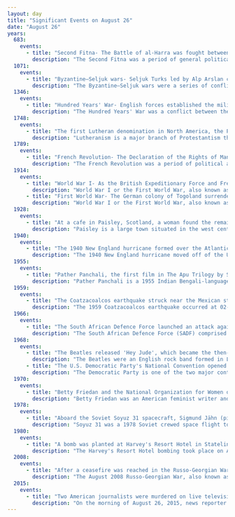 ```yaml
---
layout: day
title: "Significant Events on August 26"
date: "August 26"
years:
  683:
    events:
      - title: "Second Fitna- The Battle of al-Harra was fought between Umayyad forces and the rebel defenders of Medina at a lava field northeast of the city."
        description: "The Second Fitna was a period of general political and military disorder and civil war in the Islamic community during the early Umayyad Caliphate. It followed the death of the first Umayyad caliph Mu'awiya I in 680, and lasted for about twelve years. The war involved the suppression of two challenges to the Umayyad dynasty, the first by Husayn ibn Ali, as well as his supporters including Sulayman ibn Surad and Mukhtar al-Thaqafi who rallied for his revenge in Iraq, and the second by Abd Allah ibn al-Zubayr."
  1071:
    events:
      - title: "Byzantine–Seljuk wars- Seljuk Turks led by Alp Arslan captured Byzantine emperor Romanos IV at the Battle of Manzikert."
        description: "The Byzantine–Seljuk wars were a series of conflicts in the Middle Ages between the Byzantine Empire and the Seljuk Sultanate. They shifted the balance of power in Asia Minor and Syria from the Byzantines to the Seljuk dynasty. Riding from the steppes of Central Asia, the Seljuks replicated tactics practiced by the Huns hundreds of years earlier against a similar Roman opponent but now combining it with new-found Islamic zeal. In many ways, the Seljuk resumed the conquests of the Muslims in the Byzantine–Arab Wars initiated by the Rashidun, Umayyad and Abbasid Caliphates in the Levant, North Africa and Asia Minor."
  1346:
    events:
      - title: "Hundred Years' War- English forces established the military supremacy of the English longbow over the French combination of crossbow and armoured knights at the Battle of Crécy (depicted)."
        description: "The Hundred Years' War was a conflict between the kingdoms of England and France and a civil war in France during the Late Middle Ages. It emerged from feudal disputes over the Duchy of Aquitaine and was triggered by a claim to the French throne made by Edward III of England. The war grew into a broader military, economic, and political struggle involving factions from across Western Europe, fuelled by emerging nationalism on both sides. The periodisation of the war typically charts it as taking place over 116 years. However, it was an intermittent conflict which was frequently interrupted by external factors, such as the Black Death, and several years of truces."
  1748:
    events:
      - title: "The first Lutheran denomination in North America, the Pennsylvania Ministerium, was founded in Philadelphia."
        description: "Lutheranism is a major branch of Protestantism that identifies primarily with the theology of Martin Luther, the 16th-century German friar and reformer whose efforts to reform the theology and practices of the Catholic Church launched the Reformation in 1517. Lutheranism subsequently became the state religion of many parts of Northern Europe, starting with Prussia in 1525."
  1789:
    events:
      - title: "French Revolution- The Declaration of the Rights of Man and of the Citizen (pictured), defining a set of individual and collective rights of the people, was approved by the National Constituent Assembly."
        description: "The French Revolution was a period of political and societal change in France that began with the Estates General of 1789, and ended with the coup of 18 Brumaire in November 1799 and the formation of the French Consulate. Many of its ideas are considered fundamental principles of liberal democracy, while its values and institutions remain central to modern French political discourse."
  1914:
    events:
      - title: "World War I- As the British Expeditionary Force and French Fifth Army began their retreat from Mons, the British II Corps  delayed the pursuing Germans at the Battle of Le Cateau long enough for the main force to escape."
        description: "World War I or the First World War, also known as the Great War, was a global conflict between two coalitions- the Allies and the Central Powers. Fighting took place mainly in Europe and the Middle East, as well as in parts of Africa and the Asia-Pacific, and in Europe was characterised by trench warfare; the widespread use of artillery, machine guns, and chemical weapons (gas); and the introductions of tanks and aircraft. World War I was one of the deadliest conflicts in history, resulting in an estimated 10 million military dead and more than 20 million wounded, plus some 10 million civilian dead from causes including genocide. The movement of large numbers of people was a major factor in the deadly Spanish flu pandemic."
      - title: "First World War- The German colony of Togoland surrendered to French and British forces after a 20-day campaign."
        description: "World War I or the First World War, also known as the Great War, was a global conflict between two coalitions- the Allies and the Central Powers. Fighting took place mainly in Europe and the Middle East, as well as in parts of Africa and the Asia-Pacific, and in Europe was characterised by trench warfare; the widespread use of artillery, machine guns, and chemical weapons (gas); and the introductions of tanks and aircraft. World War I was one of the deadliest conflicts in history, resulting in an estimated 10 million military dead and more than 20 million wounded, plus some 10 million civilian dead from causes including genocide. The movement of large numbers of people was a major factor in the deadly Spanish flu pandemic."
  1928:
    events:
      - title: "At a cafe in Paisley, Scotland, a woman found the remains of a snail in her bottle of ginger beer, giving rise to the landmark civil action case Donoghue v Stevenson."
        description: "Paisley is a large town situated in the west central Lowlands of Scotland. Located north of the Gleniffer Braes, the town borders the city of Glasgow to the east, and straddles the banks of the White Cart Water, a tributary of the River Clyde."
  1940:
    events:
      - title: "The 1940 New England hurricane formed over the Atlantic Ocean; it would go on to cause widespread damage despite never making landfall in the United States."
        description: "The 1940 New England hurricane moved off of the U.S. East Coast and Atlantic Canada in August and September 1940, producing strong winds and torrential rainfall. The fourth tropical cyclone and third hurricane of the season, the storm originated from a well-defined low-pressure area in the open Atlantic Ocean on August 26. Moving slowly in a general west-northwest motion, the disturbance intensified, reaching tropical storm strength on August 28 and subsequently hurricane intensity on August 30. The hurricane passed within 85 mi (137 km) of Cape Hatteras before recurving towards the northeast. The hurricane continued to intensify, and reached peak intensity as a Category 2 hurricane with maximum sustained winds of 110 mph (180 km/h) and a minimum barometric pressure of 961 mbar, though these statistical peaks were achieved at different times on September 2. Afterwards, the hurricane began a weakening trend as it proceeded northeastward, and had degenerated into a tropical storm by the time it made its first landfall on Nova Scotia later that day. The storm transitioned into an extratropical cyclone the next day while making another landfall on New Brunswick. The extratropical remnants persisted into Quebec before merging with a larger extratropical system late on September 3."
  1955:
    events:
      - title: "Pather Panchali, the first film in The Apu Trilogy by Satyajit Ray, was released and went on to win many Indian and international film awards."
        description: "Pather Panchali is a 1955 Indian Bengali-language drama film written and directed by Satyajit Ray in his directoral debut and produced by the Government of West Bengal. It is an adaptation of Bibhutibhushan Bandyopadhyay's 1929 Bengali novel of the same name and features Subir Banerjee, Kanu Banerjee, Karuna Banerjee, Uma Dasgupta, and Chunibala Devi in major roles. The first film in The Apu Trilogy, Pather Panchali depicts the childhood travails of the protagonist Apu and his elder sister Durga amid the harsh village life of their poor family."
  1959:
    events:
      - title: "The Coatzacoalcos earthquake struck near the Mexican state of Veracruz, killing 25 people."
        description: "The 1959 Coatzacoalcos earthquake occurred at 02-25 local time on August 26 near the Mexican state of Veracruz. The earthquake measured 6.4 Mw  at a depth of 21 km (13 mi), and had a maximum Modified Mercalli intensity of VIII (Severe). It had an epicenter immediately off the coast of Coatzacoalcos. The shallow back-arc thrust faulting earthquake damaged the cities of Acayucan, Coatzacoalcos, Jáltipan and Minatitlán. A total of 25 people died, including 10 from Jáltipan while a further 200 were injured. The Middle America Trench, a subduction zone that borders the southwestern coast of Mexico and Central America, accounts for much of the seismicity in Mexico. The eastern side of the country near the Gulf of Mexico rarely experiences large earthquakes although they have been recorded around the Veracruz area, where seismicity is higher compared to other parts of the gulf. Seismicity in the gulf is attributed to back-arc compression due to subduction."
  1966:
    events:
      - title: "The South African Defence Force launched an attack against SWAPO guerrilla fighters at Omugulugwombashe, starting the South African Border War."
        description: "The South African Defence Force (SADF) comprised the armed forces of South Africa from 1957 until 1994. Shortly before the state reconstituted itself as a republic in 1961, the former Union Defence Force was officially succeeded by the SADF, which was established by the Defence Act of 1957. The SADF, in turn, was superseded by the South African National Defence Force in 1994."
  1968:
    events:
      - title: "The Beatles released 'Hey Jude', which became the then-longest single to top the UK charts."
        description: "The Beatles were an English rock band formed in Liverpool in 1960. The core lineup of the band comprised John Lennon, Paul McCartney, George Harrison and Ringo Starr. They are widely regarded as the most influential band in Western popular music and were integral to the development of 1960s counterculture and the recognition of popular music as an art form. Rooted in skiffle, beat and 1950s rock 'n' roll, their sound incorporated elements of classical music and traditional pop in innovative ways. The band also explored music styles ranging from folk and Indian music to psychedelia and hard rock. As pioneers in recording, songwriting and artistic presentation, the Beatles revolutionised many aspects of the music industry and were often publicised as leaders of the era's youth and sociocultural movements."
      - title: "The U.S. Democratic Party's National Convention opened in Chicago, sparking four days of clashes (pictured) between anti-Vietnam War protesters and police."
        description: "The Democratic Party is one of the two major contemporary political parties in the United States. Since the late 1850s, its main political rival has been the Republican Party."
  1970:
    events:
      - title: "Betty Friedan and the National Organization for Women organized the Women's Strike for Equality in New York City, in which 50,000 women protested the continuing lack of gender equality."
        description: "Betty Friedan was an American feminist writer and activist. A leading figure in the women's movement in the United States, her 1963 book The Feminine Mystique is often credited with sparking the second wave of American feminism in the 20th century. In 1966, Friedan co-founded and was elected the first president of the National Organization for Women (NOW), which aimed to bring women 'into the mainstream of American society now [in] fully equal partnership with men.'"
  1978:
    events:
      - title: "Aboard the Soviet Soyuz 31 spacecraft, Sigmund Jähn (pictured) became the first German in space."
        description: "Soyuz 31 was a 1978 Soviet crewed space flight to the Salyut 6 space station. It was the seventh mission to and sixth successful docking at the orbiting facility. The Soyuz 31 crew were the second to visit the long-duration Soyuz 29 resident crew."
  1980:
    events:
      - title: "A bomb was planted at Harvey's Resort Hotel in Stateline, Nevada, which the FBI later described as the most complex improvised explosive device ever created."
        description: "The Harvey's Resort Hotel bombing took place on August 26–27, 1980, when several men masquerading as photocopier deliverers planted an elaborately booby trapped bomb containing 1,200 pounds (540 kg) of dynamite at Harvey's Resort Hotel in Stateline, Nevada, United States. During an attempt to disarm the bomb, it exploded, causing extensive damage to the hotel but no injuries or deaths. The total cost of the damage was estimated to be around $18 million. John Birges Sr. was convicted of having made the bomb with a goal of extorting money from the casino after having lost $750,000 there. He died in prison in 1996 at age 74."
  2008:
    events:
      - title: "After a ceasefire was reached in the Russo-Georgian War, Russia recognized the independence of Abkhazia and South Ossetia."
        description: "The August 2008 Russo-Georgian War, also known as the Russian invasion of Georgia, was a war waged against Georgia by the Russian Federation and the Russian-backed separatist regions of South Ossetia and Abkhazia. The fighting took place in the strategically important South Caucasus region. It is regarded as the first European war of the 21st century."
  2015:
    events:
      - title: "Two American journalists were murdered on live television while conducting an interview in Moneta, Virginia."
        description: "On the morning of August 26, 2015, news reporter Alison Parker and photojournalist Adam Ward, both employees of CBS affiliate WDBJ in Roanoke, Virginia, United States, were fatally shot while conducting a live television interview near Smith Mountain Lake in Moneta. They were interviewing Vicki Gardner, executive director of the local chamber of commerce, when all three were attacked by a gunman in a shooting. Parker, age 24, and Ward, age 27, died at the scene, while Gardner survived."
---
```

